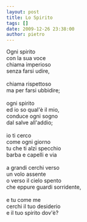 ```yaml
---
layout: post
title: Lo Spirito
tags: []
date: 2009-12-26 23:38:00
author: pietro
---
```

Ogni spirito<br/>con la sua voce<br/>chiama imperioso<br/>senza farsi udire,<br/><br/>chiama rispettoso<br/>ma per farsi ubbidire;<br/><br/>ogni spirito<br/>ed io so qual'è il mio,<br/>conduce ogni sogno<br/>dal salve all'addio;<br/><br/>io ti cerco<br/>come ogni giorno<br/>tu che ti alzi specchio<br/>barba e capelli e via<br/><br/>a grandi cerchi verso<br/>un volo assente<br/>o verso il cielo spento<br/>che eppure guardi sorridente,<br/><br/>e tu come me<br/>cerchi il tuo desiderio<br/>e il tuo spirito dov'è?
